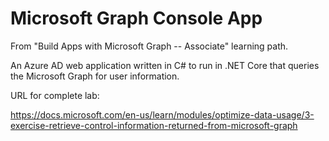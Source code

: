 # Microsoft Graph Console App
From "Build Apps with Microsoft Graph -- Associate" learning path.

An Azure AD web application written in C# to run in .NET Core that queries
the Microsoft Graph for user information.

URL for complete lab:

https://docs.microsoft.com/en-us/learn/modules/optimize-data-usage/3-exercise-retrieve-control-information-returned-from-microsoft-graph

